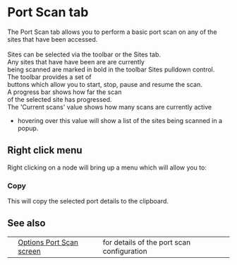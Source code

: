 # Port Scan tab #
The Port Scan tab allows you to perform a basic port scan on any of the sites that have been accessed.
<br><br>Sites can be selected via the toolbar or the Sites tab. <br>Any sites that have have been are are currently<br>
being scanned are marked in bold in the toolbar Sites pulldown control. <br>The toolbar provides a set of<br>
buttons which allow you to start, stop, pause and resume the scan. <br>A progress bar shows how far the scan<br>
of the selected site has progressed. <br>The 'Current scans' value shows how many scans are currently active<br>
- hovering over this value will show a list of the sites being scanned in a popup.<br>
<h2>Right click menu</h2>
Right clicking on a node will bring up a menu which will allow you to:<br>
<h3>Copy</h3>
This will copy the selected port details to the clipboard.<br>
<h2>See also</h2>
<table>
<tr><td></td><td><a href='HelpAddonsPortscanOptions.md'>Options Port Scan screen</a></td><td>for details of the port scan configuration</td></tr>
</table>